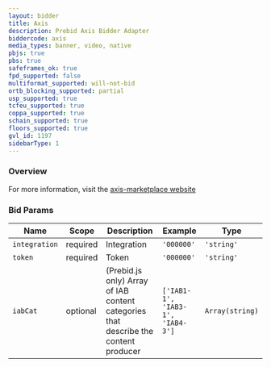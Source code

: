```yaml
---
layout: bidder
title: Axis
description: Prebid Axis Bidder Adapter
biddercode: axis
media_types: banner, video, native
pbjs: true
pbs: true
safeframes_ok: true
fpd_supported: false
multiformat_supported: will-not-bid
ortb_blocking_supported: partial
usp_supported: true
tcfeu_supported: true
coppa_supported: true
schain_supported: true
floors_supported: true
gvl_id: 1197
sidebarType: 1
---
```


### Overview

For more information, visit the [axis-marketplace website](https://platform.axis-marketplace.com)

### Bid Params


| Name          | Scope    | Description        | Example    | Type       |
|---------------|----------|--------------------|------------|------------|
| `integration` | required | Integration        | `'000000'` | `'string'` |
| `token`       | required | Token              | `'000000'` | `'string'` |
| `iabCat`      | optional | (Prebid.js only) Array of IAB content categories that describe the content producer | `['IAB1-1', 'IAB3-1', 'IAB4-3']` | `Array(string)` |
